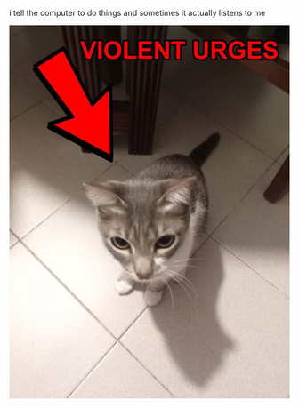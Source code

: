 i tell the computer to do things and sometimes it actually listens to me
<!--START_SECTION:update_image-->
<img src=https://raw.githubusercontent.com/sneakykestrel/sneakykestrel/main/.github/images/violent-urges.jpg height="" width="" align=left alt=kitty />
<!--END_SECTION:update_image-->

